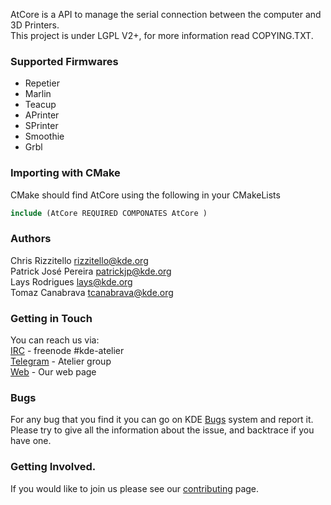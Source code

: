 AtCore is a API to manage the serial connection between the computer and 3D Printers.<br/>
This project is under LGPL V2+, for more information read COPYING.TXT.

### Supported Firmwares
 - Repetier
 - Marlin
 - Teacup
 - APrinter 
 - SPrinter
 - Smoothie
 - Grbl

### Importing with CMake 
CMake should find AtCore using the following in your CMakeLists
```CMake
include (AtCore REQUIRED COMPONATES AtCore )
```
    
### Authors
Chris Rizzitello <rizzitello@kde.org><br/>
Patrick José Pereira <patrickjp@kde.org><br/>
Lays Rodrigues <lays@kde.org><br/>
Tomaz Canabrava <tcanabrava@kde.org><br/>
    
### Getting in Touch 
You can reach us via:<br/>
[IRC] - freenode \#kde-atelier<br/>
[Telegram] - Atelier group<br/>
[Web] - Our web page<br/>
### Bugs
For any bug that you find it you can go on KDE [Bugs] system and report it. Please try to give all the information about the issue, and backtrace if you have one.
### Getting Involved.
If you would like to join us please see our [contributing](contrib.md) page.

[IRC]: https://webchat.freenode.net/
[Telegram]: telegram.me/KDEAtelier
[Bugs]: https://bugs.kde.org/enter_bug.cgi?product=Atelier&component=AtCore
[Web]: https://ateler.kde.org
